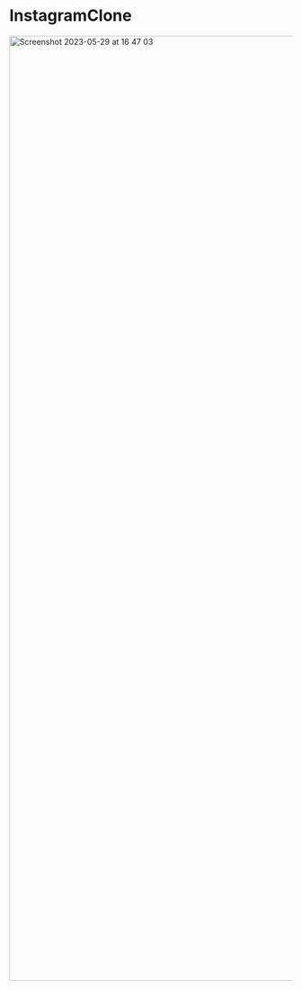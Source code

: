 # InstagramClone

<img width="1680" alt="Screenshot 2023-05-29 at 16 47 03" src="https://github.com/Power-of-Now/InstagramClone/assets/77582341/ae959a69-61b5-468e-8c03-bbf0d40ab3ae">
